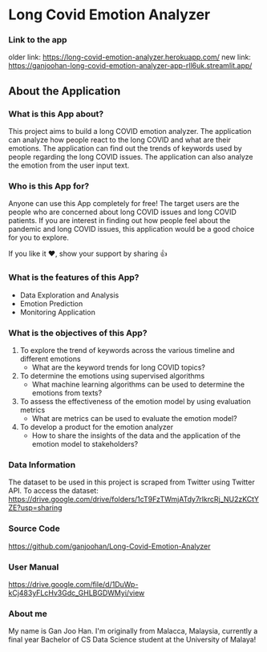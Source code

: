 # Long Covid Emotion Analyzer

### Link to the app
older link: https://long-covid-emotion-analyzer.herokuapp.com/
new link: https://ganjoohan-long-covid-emotion-analyzer-app-rll6uk.streamlit.app/

## About the Application

### What is this App about?
This project aims to build a long COVID emotion analyzer. The application can analyze how people react to the long COVID and what are their emotions. The application can find out the trends of keywords used by people regarding the long COVID issues. The application can also analyze the emotion from the user input text.

### Who is this App for?
Anyone can use this App completely for free! The target users are the people who are concerned about long COVID issues and long COVID patients. If you are interest in finding out how people feel about the pandemic and long COVID issues, this application would be a good choice for you to explore.

If you like it ❤️, show your support by sharing 👍

### What is the features of this App?
+ Data Exploration and Analysis
+ Emotion Prediction
+ Monitoring Application

### What is the objectives of this App?
1. To explore the trend of keywords across the various timeline and different emotions
      + What are the keyword trends for long COVID topics?
2. To determine the emotions using supervised algorithms
      + What machine learning algorithms can be used to determine the emotions from texts?
3. To assess the effectiveness of the emotion model by using evaluation metrics
      + What are metrics can be used to evaluate the emotion model?
4. To develop a product for the emotion analyzer
      + How to share the insights of the data and the application of the emotion model to stakeholders?

### Data Information
The dataset to be used in this project is scraped from Twitter using Twitter API.
To access the dataset:
https://drive.google.com/drive/folders/1cT9FzTWmjATdy7rlkrcRj_NU2zKCtYZE?usp=sharing

### Source Code
https://github.com/ganjoohan/Long-Covid-Emotion-Analyzer

### User Manual
https://drive.google.com/file/d/1DuWp-kCj483yFLcHv3Gdc_GHLBGDWMyi/view

### About me
My name is Gan Joo Han. I'm originally from Malacca, Malaysia, currently a final year Bachelor of CS Data Science student at the University of Malaya!
